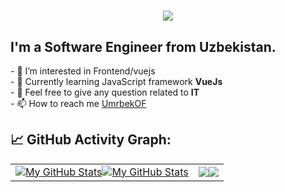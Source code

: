 <h1 align="center">
<!--   Yo, Wassup👋, I'm Umrbek -->
  <img src="https://readme-typing-svg.demolab.com/?font=Fira+Code&weight=700&size=31&repeat=false&color=FCFFFE&width=600&pause=950&lines=Yo, Wassup👋, I'm Umrbek">
</h1>
<!-- <h1 align="center">
	<img src="https://readme-typing-svg.demolab.com/?repeat=false&lines=Welcome+to+my+GitHub+Profile!">
</h1> -->

<h2> I'm a Software Engineer from Uzbekistan. </h2>
- 👀 I’m interested in Frontend/vuejs <br>
- 🌱 Currently learning JavaScript framework <b> VueJs </b><br>
- 💬 Feel free to give any question related to <b>IT</b>  <br>
- 📫 How to reach me <a href="https://t.me/umrbekOF">UmrbekOF</a> <br>

## 📈 GitHub Activity Graph:
  <table>
    <tr>
        <td align="center"><a href="https://github.com/junioruz#gh-light-mode-only"><img src="https://github-readme-stats.vercel.app/api?username=junioruz&show_icons=true&theme=default&include_all_commits=true#gh-light-mode-only" alt="My GitHub Stats"/></a><a href="https://github.com/junioruz#gh-dark-mode-only"><img src="https://github-readme-stats.vercel.app/api?username=junioruz&show_icons=true&theme=tokyonight&include_all_commits=true#gh-dark-mode-only" alt="My GitHub Stats"/></a></td>
        <td align="center"><a href="https://github.com/junioruz#gh-light-mode-only"><img src="https://github-readme-streak-stats.herokuapp.com/?user=junioruz&theme=default"/></a><a href="https://github.com/junioruz#gh-dark-mode-only"><img src="https://github-readme-streak-stats.herokuapp.com/?user=junioruz&theme=tokyonight"/></a></td>
    </tr>
</table>

<!---
junioruz/junioruz is a ✨ special ✨ repository because its `README.md` (this file) appears on your GitHub profile.
You can click the Preview link to take a look at your changes.
--->
